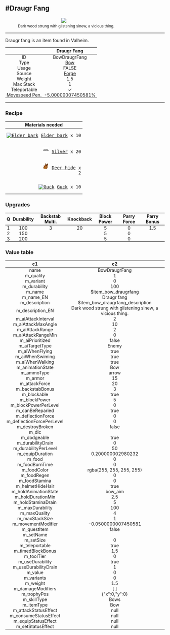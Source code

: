 <meta property="og:title" content="Draugr Fang - MoreValheim" /><meta property="og:type" content="website" /><meta property="og:image" content="/assets/draugr_fang.png" /><meta property="og:description" content="Draugr Fang is an item found in Valheim." /><meta name="theme-color" content="#546D78"><meta name="twitter:card" content="summary_large_image">
#Draugr Fang
-------------
<style>img {width:20px;}.tb {width:150px;display: block;margin-left: auto;margin-right: auto;}</style>

<style>.md-typeset table:not([class]) th:not([align]) {min-width:unset!important;}</style>
<style>td{padding:0em 0.3em!important;text-align:center!important;border-left:.05rem solid var(--md-default-fg-color--lightest)}</style>

<style>th{padding:0.1em 0.3em!important;text-align:center!important;font-weight:bold}</style>

<style>pre{text-align:right!important}</style>
<style>table tr td:first-child {border-left: 0;};</style>

<figure><img src="/assets/draugr_fang.png" class="tb" /><figcaption><small>Dark wood strung with glistening sinew, a vicious thing.</small></figcaption></figure>

-------------

Draugr fang is an item found in Valheim.

|        | Draugr Fang              |
| ----------- | ------------------------------------ |
| ID |BowDraugrFang
| Type | [Bow](../../types/bow)
| Usage | FALSE<br>
| Source | [Forge](../../object/forge)
| Weight | 1.5 |
| Max Stack | 1 |
| Teleportable | ✓
| Movespeed Pen. | -5.00000007450581%


-------------

### Recipe

| Materials needed |
| - |
| <pre>[![Elder bark](/assets/elder_bark.png)](../../item/elder_bark) [Elder bark](../elder_bark) x 10</pre> |
| <pre>[![Silver](/assets/silver.png)](../../item/silver) [Silver](../silver) x 20</pre> |
| <pre>[![Deer hide](/assets/deer_hide.png)](../../item/deer_hide) [Deer hide](../deer_hide) x 2</pre> |
| <pre>[![Guck](/assets/guck.png)](../../item/guck) [Guck](../guck) x 10</pre> |

### Upgrades
| Q | Durability | Backstab Multi. | Knockback | Block Power | Parry Force | Parry Bonus
| - | - | - | - | - | - | - 
1 | 100 | 3 | 20 | 5 | 0 | 1.5 | 
 | 2 | 150 |  |  | 5 | 0 |  | 
 | 3 | 200 |  |  | 5 | 0 |  | 


### Value table
|c1|c2|
|----|----|
|name|BowDraugrFang|
|m_quality|1|
|m_variant|0|
|m_durability|100|
|m_name|$item_bow_draugrfang|
|m_name_EN|Draugr fang|
|m_description|$item_bow_draugrfang_description|
|m_description_EN|Dark wood strung with glistening sinew, a vicious thing.|
|m_aiAttackInterval|2|
|m_aiAttackMaxAngle|10|
|m_aiAttackRange|2|
|m_aiAttackRangeMin|0|
|m_aiPrioritized|false|
|m_aiTargetType|Enemy|
|m_aiWhenFlying|true|
|m_aiWhenSwiming|true|
|m_aiWhenWalking|true|
|m_animationState|Bow|
|m_ammoType|arrow|
|m_armor|15|
|m_attackForce|20|
|m_backstabBonus|3|
|m_blockable|true|
|m_blockPower|5|
|m_blockPowerPerLevel|0|
|m_canBeReparied|true|
|m_deflectionForce|0|
|m_deflectionForcePerLevel|0|
|m_destroyBroken|false|
|m_dlc||
|m_dodgeable|true|
|m_durabilityDrain|0|
|m_durabilityPerLevel|50|
|m_equipDuration|0.200000002980232|
|m_food|0|
|m_foodBurnTime|0|
|m_foodColor|rgba(255, 255, 255, 255)|
|m_foodRegen|0|
|m_foodStamina|0|
|m_helmetHideHair|true|
|m_holdAnimationState|bow_aim|
|m_holdDurationMin|2.5|
|m_holdStaminaDrain|5|
|m_maxDurability|100|
|m_maxQuality|4|
|m_maxStackSize|1|
|m_movementModifier|-0.0500000007450581|
|m_questItem|false|
|m_setName||
|m_setSize|0|
|m_teleportable|true|
|m_timedBlockBonus|1.5|
|m_toolTier|0|
|m_useDurability|true|
|m_useDurabilityDrain|1|
|m_value|0|
|m_variants|0|
|m_weight|1.5|
|m_damageModifiers|[  ]|
|m_trophyPos|{"x":0,"y":0}|
|m_skillType|Bows|
|m_itemType|Bow|
|m_attackStatusEffect|null|
|m_consumeStatusEffect|null|
|m_equipStatusEffect|null|
|m_setStatusEffect|null|
